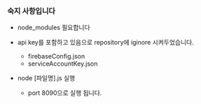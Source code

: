 ### 숙지 사항입니다 ###
- node_modules 필요합니다 

- api key를 포함하고 있음으로 repository에 iginore 시켜두었습니다.
    - firebaseConfig.json
    - serviceAccountKey.json

- node [파일명].js 실행
    - port 8090으로 실행 됩니다.